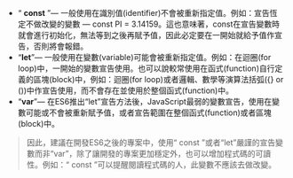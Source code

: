 * “ **const** ”— 一般使用在識別值(identifier)不會被重新指定值。例如：宣告恆定不做改變的變數 — const PI = 3.14159。這也意味著，const在宣告變數時就會進行初始化，無法等到之後再賦予值，因此必定要在一開始就給予值作宣告，否則將會報錯。
* “**let**”— 一般使用在變數(variable)可能會被重新指定值。例如：在迴圈(for loop)中，一開始的變數宣告使用。也可以說較常使用在函式(function)自行定義的區塊(block)中，例如：迴圈(for loop)或者邏輯、數學等演算法括弧({} or ())中作宣告使用，而不會存在並使用於整個函式(function)中。
* “**var**”— 在ES6推出“let”宣告方法後，JavaScript最弱的變數宣告，使用在變數可能或不會被重新賦予值，或者宣告範圍在整個函式(function)或者區塊(block)中。
> 因此，建議在開發ES6之後的專案中，使用“ const ”或者“let”嚴謹的宣告變數而非“var”，除了讓開發的專案更加穩定外，也可以增加程式碼的可讀性。例如：“ const ”可以提醒閱讀程式碼的人，此變數不應該去做改變。
